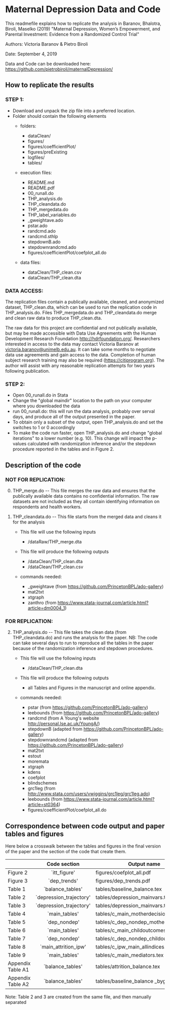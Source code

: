 # Maternal Depression Data and Code
This readmefile explains how to replicate the analysis in
Baranov, Bhalotra, Biroli, Maselko (2019)
"Maternal Depression, Women’s Empowerment, and Parental Investment: Evidence from a Randomized Control Trial"

Authors: Victoria Baranov & Pietro Biroli

Date: September 4, 2019

Data and Code can be downloaded here: https://github.com/pietrobiroli/maternalDepression/ 

## How to replicate the results
### STEP 1:
- Download and unpack the zip file into a preferred location.
- Folder should contain the following elements
  -  folders:
      -  dataClean/
      -  figures/
      -  figures/coefficientPlot/
      -  figures/preExisting
      -  logfiles/
      -  tables/

  -  execution files:
      -  README.md
      -  README.pdf
      -  00_runall.do
      -  THP_analysis.do
      -  THP_cleandata.do
      -  THP_mergedata.do
      -  THP_label_variables.do
      -  _gweightave.ado
      -  pstar.ado
      -  randcmd.ado
      -  randcmd.sthlp
      -  stepdownB.ado
      -  stepdownrandcmd.ado
      -  figures/coefficientPlot/coefplot_all.do

  -  data files:
      -  dataClean/THP_clean.csv
      -  dataClean/THP_clean.dta

### DATA ACCESS:
The replication files contain a publically available, cleaned, and anonymized dataset, THP_clean.dta, which can be used to run the replication code in THP_analysis.do. Files THP_mergedata.do and THP_cleandata.do merge and clean raw data to produce THP_clean.dta.

The raw data for this project are confidential and not publically available, but may be made accessible with Data Use Agreements with the Human Development Research Foundation http://hdrfoundation.org/. Researchers interested in access to the data may contact Victoria Baranov at victoria.baranov@unimelb.edu.au. It can take some months to negotiate data use agreements and gain access to the data. Completion of human subject research training may also be required (https://citiprogram.org). The author will assist with any reasonable replication attempts for two years following publication.


### STEP 2:
  - Open 00_runall.do in Stata
  - Change the "global maindir" location to the path on your computer where you downloaded the data
  - run 00_runall.do: this will run the data analysis, probably over serval days, and produce all of the
 output presented in the paper.
  - To obtain only a subset of the output, open THP_analysis.do and set the switches to 1 or 0 accordingly
  - To make the code run faster, open THP_analysis.do and change "global iterations" to a lower number (e.g.
 10). This change will impact the p-values calculated with randomization inference and/or the stepdown procedure reported in the tables and in Figure 2.


## Description of the code
### NOT FOR REPLICATION:

0. THP_merge.do --
This file merges the raw data and ensures that the publically available data contains no confidential information. The raw datasets are not included as they all contain identifying information on respondents and health workers.


1. THP_cleandata.do -- This file starts from the merged data and cleans it for the analysis
    * This file will use the following inputs
        * /dataRaw/THP_merge.dta

    * This file will produce the following outputs
        * /dataClean/THP_clean.dta
        * /dataClean/THP_clean.csv

    * commands needed:
        * _gweightave (from https://github.com/PrincetonBPL/ado-gallery)
        * mat2txt
        * xtgraph
        * zanthro (from https://www.stata-journal.com/article.html?article=dm0004_1)

### FOR REPLICATION:

2. THP_analysis.do --  This file takes the clean data (from THP_cleandata.do) and runs the analysis for the paper.
NB: The code can take several days to run to reproduce all the tables in the paper because of the randomization inference and stepdown procedures.

    * This file will use the following inputs
        * /dataClean/THP_clean.dta

    * This file will produce the following outputs
        * all Tables and Figures in the manuscript and online appendix.

    * commands needed:
         * pstar           (from https://github.com/PrincetonBPL/ado-gallery)
         * leebounds       (from https://github.com/PrincetonBPL/ado-gallery)
         * randcmd         (from A Young's website http://personal.lse.ac.uk/YoungA/)
         * stepdownB       (adapted from https://github.com/PrincetonBPL/ado-gallery)
         * stepdownrandcmd  (adapted from https://github.com/PrincetonBPL/ado-gallery)
         * mat2txt
         * estout
         * moremata
         * xtgraph
         * kdens
         * coefplot
         * blindschemes
         * grc1leg     (from http://www.stata.com/users/vwiggins/grc1leg/grc1leg.ado)
         * leebounds   (from https://www.stata-journal.com/article.html?article=st0364)
         * figures/coefficientPlot/coefplot_all.do

## Correspondence between code output and paper tables and figures
Here below a crosswalk between the tables and figures in the final version of the paper and the section of the code that create them.

|                   |       Code section      |            Output name                   |
|-------------------|:-----------------------:|------------------------------------------|
| Figure 2          | `itt_figure'            | figures/coefplot_all.pdf                 |
| Figure 3          | `dep_trends'            | figures/dep_trends.pdf                   |
| Table 1           | `balance_tables'        | tables/baseline_balance.tex              |
| Table 2           | `depression_trajectory' | tables/depression_mainvars.tex           |
| Table 3           | `depression_trajectory' | tables/depression_mainvars.tex           |
| Table 4           | `main_tables'           | tables/c_main_motherdecisions.tex        |
| Table 5           | `dep_nondep'            | tables/c_dep_nondep_mothergap.tex        |
| Table 6           | `main_tables'           | tables/c_main_childoutcomes.tex          |
| Table 7           | `dep_nondep'            | tables/c_dep_nondep_childoutcomes.tex    |
| Table 8           | `main_attrition_ipw'    | tables/c_ipw_main_allindices.tex         |
| Table 9           | `main_tables'           | tables/c_main_mediators.tex              |
| Appendix Table A1 | `balance_tables'        | tables/attrition_balance.tex             |
| Appendix Table A2 | `balance_tables'        | tables/baseline_balance _bygender.tex     |

Note: Table 2 and 3 are created from the same file, and then manually separated
